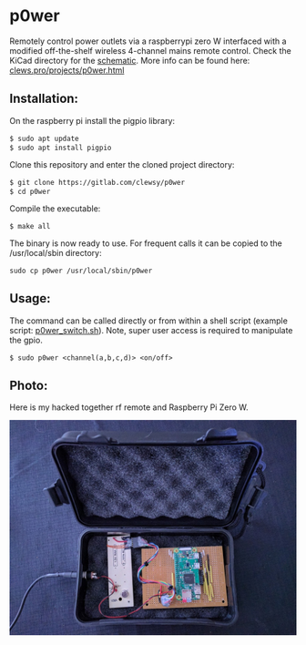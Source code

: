 # p0wer
Remotely control power outlets via a raspberrypi zero W interfaced with a modified off-the-shelf wireless 4-channel mains remote control.  Check the KiCad directory for the [schematic](KiCad_p0wer/p0wer_schematic.pdf).  More info can be found here: [clews.pro/projects/p0wer.html](https://clews.pro/projects/p0wer.html)

## Installation:
On the raspberry pi install the pigpio library:
```
$ sudo apt update
$ sudo apt install pigpio
```

Clone this repository and enter the cloned project directory:
```
$ git clone https://gitlab.com/clewsy/p0wer
$ cd p0wer
```
Compile the executable:
```
$ make all
```
The binary is now ready to use.  For frequent calls it can be copied to the /usr/local/sbin directory:
```
sudo cp p0wer /usr/local/sbin/p0wer
```

## Usage:
The command can be called directly or from within a shell script (example script: [p0wer_switch.sh](https://gitlab.com/clewsy/scripts/blob/master/p0wer_switch.sh)).
Note, super user access is required to manipulate the gpio.
```
$ sudo p0wer <channel(a,b,c,d)> <on/off>
```
## Photo:
Here is my hacked together rf remote and Raspberry Pi Zero W.

![p0wer photo](p0wer.jpg)
